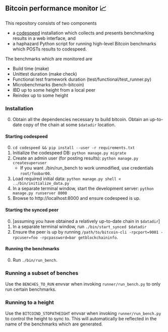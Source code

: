 ## Bitcoin performance monitor 📈

This repository consists of two components

- a [codespeed](https://github.com/chaincodelabs/codespeed) installation which
  collects and presents benchmarking results in a web interface, and
- a haphazard Python script for running high-level Bitcoin benchmarks which
  POSTs results to codespeed.

The benchmarks which are monitored are

- Build time (make)
- Unittest duration (make check)
- Functional test framework duration (test/functional/test_runner.py)
- Microbenchmarks (bench-bitcoin)
- IBD up to some height from a local peer
- Reindex up to some height


### Installation

0. Obtain all the dependencies necessary to build bitcoin. Obtain an up-to-date
   copy of the chain at some `$datadir` location.

#### Starting codespeed

0. `cd codespeed && pip install --user -r requirements.txt`
0. Initialize the codespeed DB: `python manage.py migrate`
0. Create an admin user (for posting results): `python manage.py createsuperuser`
   - If you want ./bin/run_bench to work unmodified, use credentials
     `root/foobar00`.
0. Load required initial data:
   `python manage.py shell < ../bin/initialize_data.py`
0. In a separate terminal window, start the development server: `python
   manage.py runserver 8000`
0. Browse to http://localhost:8000 and ensure codespeed is up.


#### Starting the synced peer

0. [assuming you have obtained a relatively up-to-date chain in `$datadir`]
0. In a separate terminal window, run `./bin/start_synced $datadir`
0. Ensure the peer is up by running
   `/path/to/bitcoin-cli -rpcport=9001 -rpcuser=foo -rpcpassword=bar getblockchaininfo`.


#### Running the benchmarks

0. Run `./bin/run_bench`.


### Running a subset of benches

Use the `BENCHES_TO_RUN` envvar when invoking `runner/run_bench.py` to only
run certain benchmarks.

### Running to a height

Use the `BITCOIND_STOPATHEIGHT` envvar when invoking `runner/run_bench.py` to
control the height to sync to. This will automatically be reflected in the name
of the benchmarks which are generated.

